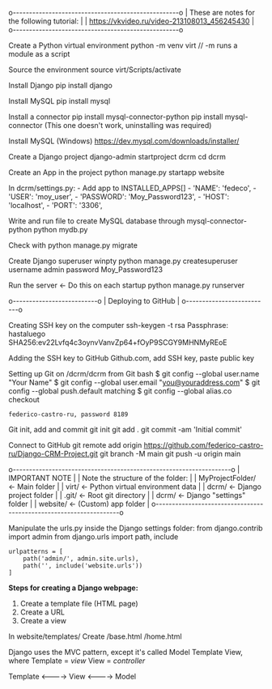 o---------------------------------------------------o
| These are notes for the following tutorial:     	|
|	https://vkvideo.ru/video-213108013_456245430  	|
o---------------------------------------------------o

Create a Python virtual environment
	python -m venv virt				// -m runs a module as a script
	
Source the environment
	source virt/Scripts/activate
	
Install Django
	pip install django
	
Install MySQL
	pip install mysql
	
Install a connector
	pip install mysql-connector-python
	pip install mysql-connector (This one doesn't work, uninstalling was required)
	
Install MySQL (Windows)
	https://dev.mysql.com/downloads/installer/
	
Create a Django project
	django-admin startproject dcrm
	cd dcrm
	
Create an App in the project
	python manage.py startapp website
	
In dcrm/settings.py:
	- Add app to INSTALLED_APPS[]
	- 'NAME': 'fedeco',
	- 'USER': 'moy_user',
	- 'PASSWORD': 'Moy_Password123',
	- 'HOST': 'localhost',
	- 'PORT': '3306',

Write and run file to create MySQL database through mysql-connector-python
	python mydb.py
	
Check with
	python manage.py migrate

Create Django superuser
	winpty python manage.py createsuperuser
		username admin
		password Moy_Password123

Run the server							<- Do this on each startup
	python manage.py runserver



o--------------------------o
|	Deploying to GitHub    |
o--------------------------o

Creating SSH key on the computer
	ssh-keygen -t rsa
	Passphrase: hastaluego
	SHA256:ev22Lvfq4c3oynvVanvZp64+fOyP9SCGY9MHNMyREoE

Adding the SSH key to GitHub
	Github.com, add SSH key, paste public key

Setting up Git on /dcrm/dcrm from Git bash
	$ git config --global user.name "Your Name"
	$ git config --global user.email "you@youraddress.com"
	$ git config --global push.default matching
	$ git config --global alias.co checkout

	federico-castro-ru, password 8189

Git init, add and commit
	git init
	git add .
	git commit -am 'Initial commit'

Connect to GitHub
	git remote add origin https://github.com/federico-castro-ru/Django-CRM-Project.git
	git branch -M main
	git push -u origin main


o-------------------------------------------------------------------o
| IMPORTANT NOTE													|
|	Note the structure of the folder:								|
|	MyProjectFolder/	<- Main folder								|
|		virt/				<- Python virtual environment data		|
|		dcrm/				<- Django project folder				|
|			.git/				<- Root git directory				|
|			dcrm/				<- Django "settings" folder			|
|			website/			<- (Custom) app folder				|
o-------------------------------------------------------------------o

Manipulate the urls.py inside the Django settings folder:
	from django.contrib import admin
	from django.urls import path, include 

	urlpatterns = [
		path('admin/', admin.site.urls),
		path('', include('website.urls'))
	]


**Steps for creating a Django webpage:**
1. Create a template file (HTML page)
2. Create a URL
3. Create a view

In website/templates/
	Create
	/base.html
	/home.html


Django uses the MVC pattern, except it's called Model Template View, where
Template = *view*
View = *controller*

Template <----> View <----> Model